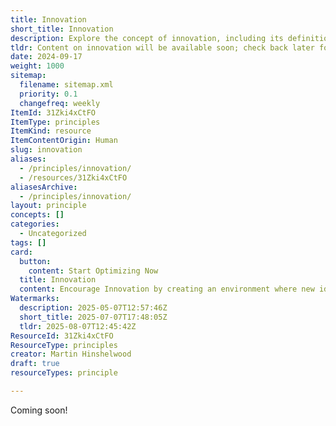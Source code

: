 ```yaml
---
title: Innovation
short_title: Innovation
description: Explore the concept of innovation, including its definition, importance, and impact on progress across industries. Content will be available soon.
tldr: Content on innovation will be available soon; check back later for updates. No action is needed at this time.
date: 2024-09-17
weight: 1000
sitemap:
  filename: sitemap.xml
  priority: 0.1
  changefreq: weekly
ItemId: 31Zki4xCtFO
ItemType: principles
ItemKind: resource
ItemContentOrigin: Human
slug: innovation
aliases:
  - /principles/innovation/
  - /resources/31Zki4xCtFO
aliasesArchive:
  - /principles/innovation/
layout: principle
concepts: []
categories:
  - Uncategorized
tags: []
card:
  button:
    content: Start Optimizing Now
  title: Innovation
  content: Encourage Innovation by creating an environment where new ideas and approaches are explored to solve challenges and create value.
Watermarks:
  description: 2025-05-07T12:57:46Z
  short_title: 2025-07-07T17:48:05Z
  tldr: 2025-08-07T12:45:42Z
ResourceId: 31Zki4xCtFO
ResourceType: principles
creator: Martin Hinshelwood
draft: true
resourceTypes: principle

---
```

Coming soon!
